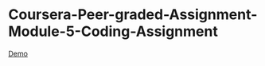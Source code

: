 # Coursera-Peer-graded-Assignment-Module-5-Coding-Assignment
[Demo](https://quinnfeng.github.io/Web-Module-5-Coding-Assignment/index.html)
